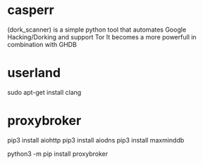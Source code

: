 # casperr
(dork_scanner) is a simple python tool that automates Google Hacking/Dorking and support Tor It becomes a more powerfull in combination with GHDB

# userland

sudo apt-get install clang 

# proxybroker

pip3 install aiohttp
pip3 install aiodns
pip3 install maxminddb

python3 -m pip install proxybroker
